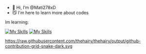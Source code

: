 - 👋 Hi, I’m @Mati278xD
- 😼 I'm here to learn more about codes

Im learning:

[![My Skills](https://skillicons.dev/icons?i=c)](https://skillicons.dev) [![My Skills](https://skillicons.dev/icons?i=cs)](https://skillicons.dev)

https://raw.githubusercontent.com/thehairy/thehairy/output/github-contribution-grid-snake-dark.svg

<!---
Mati278xD/Mati278xD is a ✨ special ✨ repository because its `README.md` (this file) appears on your GitHub profile.
You can click the Preview link to take a look at your changes.
--->
